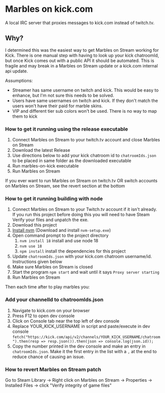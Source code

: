 # Marbles on kick.com

A local IRC server that proxies messages to kick.com instead of twitch.tv.

## Why?
I determined this was the easiest way to get Marbles on Stream working for Kick. There is one manual step with having to look up your kick chatroomId, but once Kick comes out with a public API it should be automated. This is fragile and may break in a Marbles on Stream update or a kick.com internal api update.

Assumptions:
* Streamer has same username on twitch and kick. This would be easy to enhance, but I'm not sure this needs to be solved.
* Users have same usernames on twitch and kick. If they don't match the users won't have their paid for marble skins.
* VIP and different tier sub colors won't be used. There is no way to map them to kick

### How to get it running using the release executable
1. Connect Marbles on Stream to your twitch.tv account and close Marbles on Stream
2. Download the latest Release
3. Use directions below to add your kick chatroom id to `chatroomIds.json` to be placed in same folder as the downloaded executable
4. Run marbles-on-kick executable
5. Run Marbles on Stream

If you ever want to run Marbles on Stream on twitch.tv OR switch accounts on Marbles on Stream, see the revert section at the bottom

### How to get it running building with node
1. Connect Marbles on Stream to your Twitch.tv account if it isn't already. If you run this project before doing this you will need to have Steam Verify your files and unpatch the exe.
2. Download this project 
3. [Install nvm](https://github.com/coreybutler/nvm-windows/releases) (Download and install `nvm-setup.exe`)
4. Open command prompt to the project directory
   1. `nvm install 18` install and use node 18
   2. `nvm use 18`
   3. `npm install` install the dependencies for this project
5. Update `chatroomIds.json` with your kick.com chatroom username/id. Instructions given below
6. Make sure Marbles on Stream is closed
7. Start the program `npm start` and wait until it says `Proxy server starting`
8. Run Marbles on Stream

Then each time after to play marbles you:


### Add your channelId to chatroomIds.json
1. Navigate to kick.com on your browser
1. Press F12 to open dev console
1. Click on Console tab near the top left of dev console
1. Replace YOUR_KICK_USERNAME in script and paste/execute in dev console `fetch("https://kick.com/api/v2/channels/YOUR_KICK_USERNAME/chatroom").then(resp => resp.json()).then(json => console.log(json.id));`
1. Copy the number printed in the dev console and make an entry in `chatroomIds.json`. Make it the first entry in the list with a `,` at the end to reduce chance of causing an issue.

### How to revert Marbles on Stream patch
Go to Steam Library -> Right click on Marbles on Stream -> Properties -> Installed Files -> click "Verify integrity of game files"
